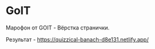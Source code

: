 # GoIT
Марофон от GOIT - Вёрстка странички.

Результат - https://quizzical-banach-d8e131.netlify.app/

